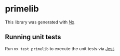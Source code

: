 # primelib

This library was generated with [Nx](https://nx.dev).

## Running unit tests

Run `nx test primelib` to execute the unit tests via [Jest](https://jestjs.io).
